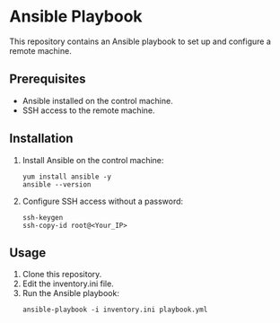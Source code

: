 # Ansible Playbook

This repository contains an Ansible playbook to set up and configure a remote machine.

## Prerequisites

- Ansible installed on the control machine.
- SSH access to the remote machine.

## Installation

   1. Install Ansible on the control machine:
   
      ```shell
      yum install ansible -y
      ansible --version
   3. Configure SSH access without a password:
         ```shell
         ssh-keygen
         ssh-copy-id root@<Your_IP>

## Usage
1. Clone this repository.
2. Edit the inventory.ini file.
3. Run the Ansible playbook:
   ```shell
   ansible-playbook -i inventory.ini playbook.yml
